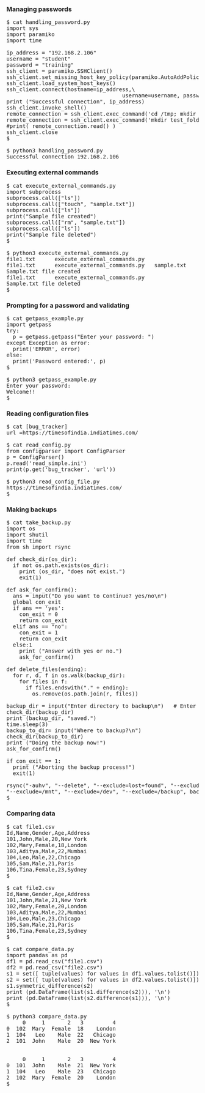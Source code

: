 ### Managing passwords  
<pre>
$ cat handling_password.py
import sys
import paramiko
import time

ip_address = "192.168.2.106"
username = "student"
password = "training"
ssh_client = paramiko.SSHClient()
ssh_client.set_missing_host_key_policy(paramiko.AutoAddPolicy())
ssh_client.load_system_host_keys()
ssh_client.connect(hostname=ip_address,\
                                    username=username, password=password)
print ("Successful connection", ip_address)
ssh_client.invoke_shell()
remote_connection = ssh_client.exec_command('cd /tmp; mkdir work\n')
remote_connection = ssh_client.exec_command('mkdir test_folder\n')
#print( remote_connection.read() )
ssh_client.close
$ 

$ python3 handling_password.py
Successful connection 192.168.2.106
</pre>  

### Executing external commands  
<pre>
$ cat execute_external_commands.py
import subprocess
subprocess.call(["ls"])
subprocess.call(["touch", "sample.txt"])
subprocess.call(["ls"])
print("Sample file created")
subprocess.call(["rm", "sample.txt"])
subprocess.call(["ls"])
print("Sample file deleted")
$ 

$ python3 execute_external_commands.py
file1.txt      execute_external_commands.py     
file1.txt      execute_external_commands.py   sample.txt
Sample.txt file created
file1.txt      execute_external_commands.py
Sample.txt file deleted
$ 
</pre>  

### Prompting for a password and validating  
<pre>
$ cat getpass_example.py 
import getpass
try:
  p = getpass.getpass("Enter your password: ")
except Exception as error:
  print('ERROR', error)
else:
  print('Password entered:', p)
$ 

$ python3 getpass_example.py
Enter your password:
Welcome!!
$ 			
</pre>  

### Reading configuration files  
<pre>
$ cat [bug_tracker]
url =https://timesofindia.indiatimes.com/

$ cat read_config.py 
from configparser import ConfigParser
p = ConfigParser()
p.read('read_simple.ini')
print(p.get('bug_tracker', 'url'))

$ python3 read_config_file.py
https://timesofindia.indiatimes.com/
$
</pre>  

### Making backups  
<pre>
$ cat take_backup.py 
import os
import shutil
import time
from sh import rsync

def check_dir(os_dir):
  if not os.path.exists(os_dir):
    print (os_dir, "does not exist.")
    exit(1)
	
def ask_for_confirm():
  ans = input("Do you want to Continue? yes/no\n")
  global con_exit
  if ans == 'yes':
    con_exit = 0
    return con_exit
  elif ans == "no":
    con_exit = 1
    return con_exit
  else:1
    print ("Answer with yes or no.")
    ask_for_confirm()
	
def delete_files(ending):
  for r, d, f in os.walk(backup_dir):
    for files in f:
      if files.endswith("." + ending):
        os.remove(os.path.join(r, files))

backup_dir = input("Enter directory to backup\n")   # Enter directory name
check_dir(backup_dir)
print (backup_dir, "saved.")
time.sleep(3)
backup_to_dir= input("Where to backup?\n")
check_dir(backup_to_dir)
print ("Doing the backup now!")
ask_for_confirm()

if con_exit == 1:
  print ("Aborting the backup process!")
  exit(1)

rsync("-auhv", "--delete", "--exclude=lost+found", "--exclude=/sys", "--exclude=/tmp", "--exclude=/proc",
"--exclude=/mnt", "--exclude=/dev", "--exclude=/backup", backup_dir, backup_to_dir)
$ 
</pre>  

### Comparing data  
<pre>
$ cat file1.csv 
Id,Name,Gender,Age,Address
101,John,Male,20,New York
102,Mary,Female,18,London
103,Aditya,Male,22,Mumbai
104,Leo,Male,22,Chicago
105,Sam,Male,21,Paris
106,Tina,Female,23,Sydney
$ 

$ cat file2.csv 
Id,Name,Gender,Age,Address
101,John,Male,21,New York
102,Mary,Female,20,London
103,Aditya,Male,22,Mumbai
104,Leo,Male,23,Chicago
105,Sam,Male,21,Paris
106,Tina,Female,23,Sydney
$ 

$ cat compare_data.py
import pandas as pd
df1 = pd.read_csv("file1.csv")
df2 = pd.read_csv("file2.csv")
s1 = set([ tuple(values) for values in df1.values.tolist()])
s2 = set([ tuple(values) for values in df2.values.tolist()])
s1.symmetric_difference(s2)
print (pd.DataFrame(list(s1.difference(s2))), '\n')
print (pd.DataFrame(list(s2.difference(s1))), '\n')
$ 

$ python3 compare_data.py
     0     1       2   3         4
0  102  Mary  Female  18    London
1  104   Leo    Male  22   Chicago
2  101  John    Male  20  New York


     0     1       2   3         4
0  101  John    Male  21  New York
1  104   Leo    Male  23   Chicago
2  102  Mary  Female  20    London
$
</pre>
